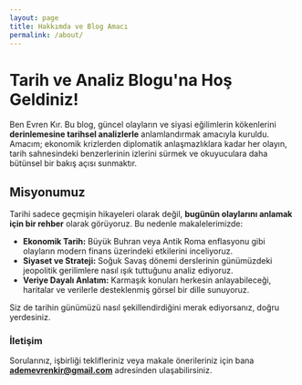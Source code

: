 ```yaml
---
layout: page
title: Hakkımda ve Blog Amacı
permalink: /about/
---
```


# Tarih ve Analiz Blogu'na Hoş Geldiniz!

Ben Evren Kır. Bu blog, güncel olayların ve siyasi eğilimlerin kökenlerini **derinlemesine tarihsel analizlerle** anlamlandırmak amacıyla kuruldu. Amacım; ekonomik krizlerden diplomatik anlaşmazlıklara kadar her olayın, tarih sahnesindeki benzerlerinin izlerini sürmek ve okuyuculara daha bütünsel bir bakış açısı sunmaktır.

## Misyonumuz

Tarihi sadece geçmişin hikayeleri olarak değil, **bugünün olaylarını anlamak için bir rehber** olarak görüyoruz. Bu nedenle makalelerimizde:

* **Ekonomik Tarih:** Büyük Buhran veya Antik Roma enflasyonu gibi olayların modern finans üzerindeki etkilerini inceliyoruz.
* **Siyaset ve Strateji:** Soğuk Savaş dönemi derslerinin günümüzdeki jeopolitik gerilimlere nasıl ışık tuttuğunu analiz ediyoruz.
* **Veriye Dayalı Anlatım:** Karmaşık konuları herkesin anlayabileceği, haritalar ve verilerle desteklenmiş görsel bir dille sunuyoruz.

Siz de tarihin günümüzü nasıl şekillendirdiğini merak ediyorsanız, doğru yerdesiniz.

### İletişim

Sorularınız, işbirliği teklifleriniz veya makale önerileriniz için bana **ademevrenkir@gmail.com** adresinden ulaşabilirsiniz.
